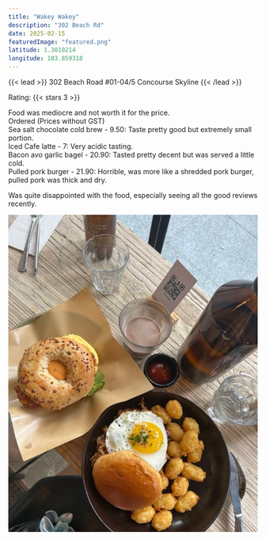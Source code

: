 ```yaml
---
title: "Wakey Wakey"
description: "302 Beach Rd"
date: 2025-02-15
featuredImage: "featured.png"
latitude: 1.3010214
longitude: 103.859318
---
```


{{< lead >}}
302 Beach Road #01-04/5 Concourse Skyline
{{< /lead >}}

Rating: {{< stars 3 >}}

Food was mediocre and not worth it for the price.\
Ordered (Prices without GST)\
Sea salt chocolate cold brew - 9.50: Taste pretty good but extremely small portion.\
Iced Cafe latte - 7: Very acidic tasting.\
Bacon avo garlic bagel - 20.90: Tasted pretty decent but was served a little cold.\
Pulled pork burger - 21.90: Horrible, was more like a shredded pork burger, pulled pork was thick and dry.

Was quite disappointed with the food, especially seeing all the good reviews recently.

![Our meal](featured.png "What we ordered")